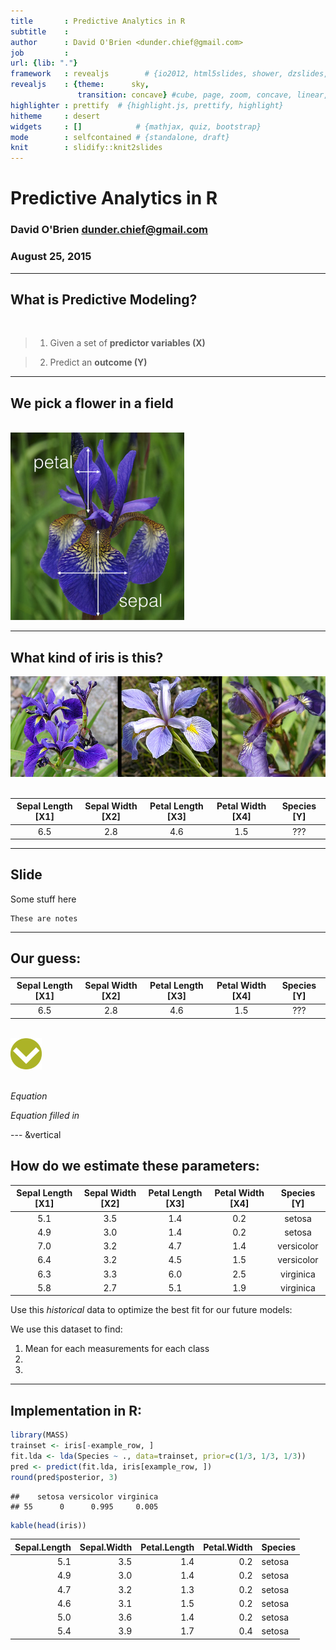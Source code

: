 ```yaml
---
title       : Predictive Analytics in R
subtitle    : 
author      : David O'Brien <dunder.chief@gmail.com>
job         : 
url: {lib: "."}
framework   : revealjs        # {io2012, html5slides, shower, dzslides, ...}
revealjs    : {theme:      sky, 
               transition: concave} #cube, page, zoom, concave, linear, fade, default, none
highlighter : prettify  # {highlight.js, prettify, highlight}
hitheme     : desert
widgets     : []            # {mathjax, quiz, bootstrap}
mode        : selfcontained # {standalone, draft}
knit        : slidify::knit2slides
---
```


# Predictive Analytics in R
### David O'Brien <dunder.chief@gmail.com>
### August 25, 2015

--- 

<script src="http://ajax.googleapis.com/ajax/libs/jquery/1.9.1/jquery.min.js"></script>

<script>
$('ul.incremental li').addClass('fragment')
$('ol.incremental li').addClass('fragment')
</script>



What is Predictive Modeling?
-----------------------------------------------
<br> 

> 1. Given a set of **predictor variables (X)** 

> 2. Predict an **outcome (Y)**

<script> $('ol.incremental li').addClass('fragment')</script>

---

We pick a flower in a field
----------------------------------------------
<br>
<div class='centered'>
  <img src='assets/img/iris_measure.png' heigh='200'>
</div>



---

What kind of iris is this?
---------------------------------

<div class="centered" class="fragment">
  <img src='assets/img/iris.png' width="700">
</div>

<br>

<table>
 <thead>
  <tr>
   <th style="text-align:center;"> Sepal Length
[X1] </th>
   <th style="text-align:center;"> Sepal Width
[X2] </th>
   <th style="text-align:center;"> Petal Length
[X3] </th>
   <th style="text-align:center;"> Petal Width
[X4] </th>
   <th style="text-align:center;"> Species
[Y] </th>
  </tr>
 </thead>
<tbody>
  <tr>
   <td style="text-align:center;"> 6.5 </td>
   <td style="text-align:center;"> 2.8 </td>
   <td style="text-align:center;"> 4.6 </td>
   <td style="text-align:center;"> 1.5 </td>
   <td style="text-align:center;"> ??? </td>
  </tr>
</tbody>
</table>





---

Slide
-----------


Some stuff here


<aside class='notes'>

    These are notes

</aside>

--- 

<!---2--->
Our guess: 
---------------------------------------------------------------------

<table>
 <thead>
  <tr>
   <th style="text-align:center;"> Sepal Length
[X1] </th>
   <th style="text-align:center;"> Sepal Width
[X2] </th>
   <th style="text-align:center;"> Petal Length
[X3] </th>
   <th style="text-align:center;"> Petal Width
[X4] </th>
   <th style="text-align:center;"> Species
[Y] </th>
  </tr>
 </thead>
<tbody>
  <tr>
   <td style="text-align:center;"> 6.5 </td>
   <td style="text-align:center;"> 2.8 </td>
   <td style="text-align:center;"> 4.6 </td>
   <td style="text-align:center;"> 1.5 </td>
   <td style="text-align:center;"> ??? </td>
  </tr>
</tbody>
</table>
<br> 
<div class="centered"> <img src='assets/img/down.png' width="50"> </div>
<br>

_Equation_

_Equation filled in_

--- &vertical

<!---3--->
How do we estimate these parameters: 
-----------------------------

<table>
 <thead>
  <tr>
   <th style="text-align:center;"> Sepal Length
[X1] </th>
   <th style="text-align:center;"> Sepal Width
[X2] </th>
   <th style="text-align:center;"> Petal Length
[X3] </th>
   <th style="text-align:center;"> Petal Width
[X4] </th>
   <th style="text-align:center;"> Species
[Y] </th>
  </tr>
 </thead>
<tbody>
  <tr>
   <td style="text-align:center;"> 5.1 </td>
   <td style="text-align:center;"> 3.5 </td>
   <td style="text-align:center;"> 1.4 </td>
   <td style="text-align:center;"> 0.2 </td>
   <td style="text-align:center;"> setosa </td>
  </tr>
  <tr>
   <td style="text-align:center;"> 4.9 </td>
   <td style="text-align:center;"> 3.0 </td>
   <td style="text-align:center;"> 1.4 </td>
   <td style="text-align:center;"> 0.2 </td>
   <td style="text-align:center;"> setosa </td>
  </tr>
  <tr>
   <td style="text-align:center;"> 7.0 </td>
   <td style="text-align:center;"> 3.2 </td>
   <td style="text-align:center;"> 4.7 </td>
   <td style="text-align:center;"> 1.4 </td>
   <td style="text-align:center;"> versicolor </td>
  </tr>
  <tr>
   <td style="text-align:center;"> 6.4 </td>
   <td style="text-align:center;"> 3.2 </td>
   <td style="text-align:center;"> 4.5 </td>
   <td style="text-align:center;"> 1.5 </td>
   <td style="text-align:center;"> versicolor </td>
  </tr>
  <tr>
   <td style="text-align:center;"> 6.3 </td>
   <td style="text-align:center;"> 3.3 </td>
   <td style="text-align:center;"> 6.0 </td>
   <td style="text-align:center;"> 2.5 </td>
   <td style="text-align:center;"> virginica </td>
  </tr>
  <tr>
   <td style="text-align:center;"> 5.8 </td>
   <td style="text-align:center;"> 2.7 </td>
   <td style="text-align:center;"> 5.1 </td>
   <td style="text-align:center;"> 1.9 </td>
   <td style="text-align:center;"> virginica </td>
  </tr>
</tbody>
</table>

Use this _historical_ data to optimize the best fit for our future models:

We use this dataset to find:

1. Mean for each measurements for each class
2. 
3. 

--- 

<!---4--->
Implementation in R: 
------------------------------------------


```r
library(MASS)
trainset <- iris[-example_row, ] 
fit.lda <- lda(Species ~ ., data=trainset, prior=c(1/3, 1/3, 1/3)) 
pred <- predict(fit.lda, iris[example_row, ])
round(pred$posterior, 3)
```

```
##    setosa versicolor virginica
## 55      0      0.995     0.005
```


```r
kable(head(iris))
```



| Sepal.Length| Sepal.Width| Petal.Length| Petal.Width|Species |
|------------:|-----------:|------------:|-----------:|:-------|
|          5.1|         3.5|          1.4|         0.2|setosa  |
|          4.9|         3.0|          1.4|         0.2|setosa  |
|          4.7|         3.2|          1.3|         0.2|setosa  |
|          4.6|         3.1|          1.5|         0.2|setosa  |
|          5.0|         3.6|          1.4|         0.2|setosa  |
|          5.4|         3.9|          1.7|         0.4|setosa  |

